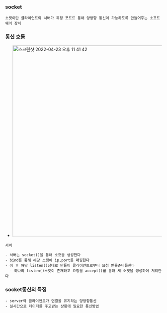 ### socket
```
소캣이란 클라이언트와 서버가 특정 포트르 통해 양방향 통신이 가능하도록 만들어주는 소프트웨어 장치
```

### 통신 흐름
- <img width="617" alt="스크린샷 2022-04-23 오후 11 41 42" src="https://user-images.githubusercontent.com/62214428/164910802-31ed930d-7704-41b6-b093-0856ee5e9166.png">
```
서버

- 서버는 socket()을 통해 소캣을 생성한다
- bind를 통해 해당 소캣에 ip,port를 매핑한다
- 이 후 해당 listen()상태로 만들어 클라이언트로부터 요청 받을준비를한다
  - 하나의 listen()소캣이 존재하고 요청을 accept()를 통해 새 소캣을 생성하여 처리한다
```

### socket통신의 특징
```
- server와 클라이언트가 연결을 유지하는 양방향통신
- 실시간으로 데이터를 주고받는 상황에 필요한 통신방법
```

